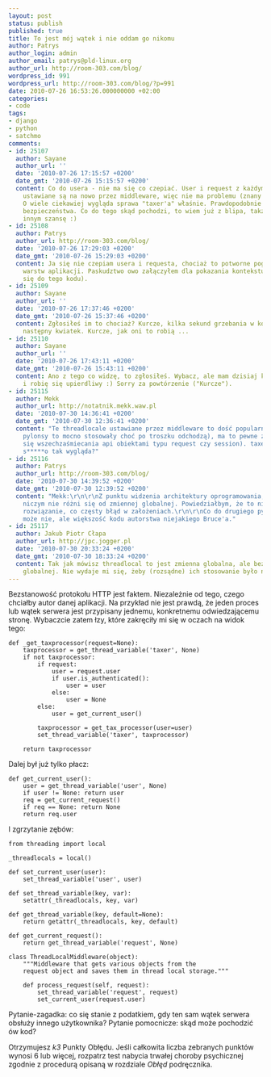 ```yaml
---
layout: post
status: publish
published: true
title: To jest mój wątek i nie oddam go nikomu
author: Patrys
author_login: admin
author_email: patrys@pld-linux.org
author_url: http://room-303.com/blog/
wordpress_id: 991
wordpress_url: http://room-303.com/blog/?p=991
date: 2010-07-26 16:53:26.000000000 +02:00
categories:
- code
tags:
- django
- python
- satchmo
comments:
- id: 25107
  author: Sayane
  author_url: ''
  date: '2010-07-26 17:15:57 +0200'
  date_gmt: '2010-07-26 15:15:57 +0200'
  content: Co do usera - nie ma się co czepiać. User i request z każdym zapytaniem
    ustawiane są na nowo przez middleware, więc nie ma problemu (znany trick w django).
    O wiele ciekawiej wygląda sprawa "taxer'a" właśnie. Prawdopodobnie jest to luka
    bezpieczeństwa. Co do tego skąd pochodzi, to wiem już z blipa, także pozostawię
    innym szansę :)
- id: 25108
  author: Patrys
  author_url: http://room-303.com/blog/
  date: '2010-07-26 17:29:03 +0200'
  date_gmt: '2010-07-26 15:29:03 +0200'
  content: Ja się nie czepiam usera i requesta, chociaż to potworne pogwałcenie separacji
    warstw aplikacji. Paskudztwo owo załączyłem dla pokazania kontekstu (taxer odwołuje
    się do tego kodu).
- id: 25109
  author: Sayane
  author_url: ''
  date: '2010-07-26 17:37:46 +0200'
  date_gmt: '2010-07-26 15:37:46 +0200'
  content: Zgłosiłeś im to chociaż? Kurcze, kilka sekund grzebania w kodzie i już
    następny kwiatek. Kurcze, jak oni to robią ...
- id: 25110
  author: Sayane
  author_url: ''
  date: '2010-07-26 17:43:11 +0200'
  date_gmt: '2010-07-26 15:43:11 +0200'
  content: Ano z tego co widzę, to zgłosiłeś. Wybacz, ale mam dzisiaj kiepski dzień
    i robię się upierdliwy :) Sorry za powtórzenie ("Kurcze").
- id: 25115
  author: Mekk
  author_url: http://notatnik.mekk.waw.pl
  date: '2010-07-30 14:36:41 +0200'
  date_gmt: '2010-07-30 12:36:41 +0200'
  content: "Te threadlocale ustawiane przez middleware to dość popularny idiom (np.
    pylonsy to mocno stosowały choć po troszku odchodzą), ma to pewne zalety (unika
    się wszechzaśmiecania api obiektami typu request czy session). taxer .... ech.\r\n\r\nCałe
    s*****o tak wygląda?"
- id: 25116
  author: Patrys
  author_url: http://room-303.com/blog/
  date: '2010-07-30 14:39:52 +0200'
  date_gmt: '2010-07-30 12:39:52 +0200'
  content: "Mekk:\r\n\r\nZ punktu widzenia architektury oprogramowania, threadlocal
    niczym nie różni się od zmiennej globalnej. Powiedziałbym, że to nie tyle popularne
    rozwiązanie, co częsty błąd w założeniach.\r\n\r\nCo do drugiego pytania: całe
    może nie, ale większość kodu autorstwa niejakiego Bruce'a."
- id: 25117
  author: Jakub Piotr Cłapa
  author_url: http://jpc.jogger.pl
  date: '2010-07-30 20:33:24 +0200'
  date_gmt: '2010-07-30 18:33:24 +0200'
  content: Tak jak mówisz threadlocal to jest zmienna globalna, ale bez wad zmiennej
    globalnej. Nie wydaje mi się, żeby (rozsądne) ich stosowanie było niewskazane.
---
```

<p>Bezstanowość protokołu HTTP jest faktem. Niezależnie od tego, czego chciałby autor danej aplikacji. Na przykład nie jest prawdą, że jeden proces lub wątek serwera jest przypisany jednemu, konkretnemu odwiedzającemu stronę. Wybaczcie zatem łzy, które zakręciły mi się w oczach na widok tego:</p>

<pre><code class="python">def _get_taxprocessor(request=None):
    taxprocessor = get_thread_variable('taxer', None)
    if not taxprocessor:
        if request:            
            user = request.user
            if user.is_authenticated():
                user = user
            else:
                user = None
        else:
            user = get_current_user()

        taxprocessor = get_tax_processor(user=user)    
        set_thread_variable('taxer', taxprocessor)
        
    return taxprocessor</code></pre>

<p>Dalej był już tylko płacz:</p>

<pre><code class="python">def get_current_user():
    user = get_thread_variable('user', None)
    if user != None: return user
    req = get_current_request()
    if req == None: return None
    return req.user</code></pre>

<p>I zgrzytanie zębów:</p>

<pre><code class="python">from threading import local

_threadlocals = local()

def set_current_user(user):
    set_thread_variable('user', user)

def set_thread_variable(key, var):
    setattr(_threadlocals, key, var)
    
def get_thread_variable(key, default=None):
    return getattr(_threadlocals, key, default)

def get_current_request():
    return get_thread_variable('request', None)</code></pre>

<pre><code class="python">class ThreadLocalMiddleware(object):
    """Middleware that gets various objects from the
    request object and saves them in thread local storage."""

    def process_request(self, request):
        set_thread_variable('request', request)
        set_current_user(request.user)</code></pre>

<p>Pytanie-zagadka: co się stanie z podatkiem, gdy ten sam wątek serwera obsłuży innego użytkownika? Pytanie pomocnicze: skąd może pochodzić ów kod?</p>

<p>Otrzymujesz <em>k3</em> Punkty Obłędu. Jeśli całkowita liczba zebranych punktów wynosi 6 lub więcej, rozpatrz test nabycia trwałej choroby psychicznej zgodnie z procedurą opisaną w rozdziale <em>Obłęd</em> podręcznika.</p>
